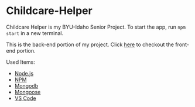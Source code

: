 # Childcare-Helper
Childcare Helper is my BYU-Idaho Senior Project. To start the app, run `npm start` in a new terminal.

This is the back-end portion of my project. Click [here](https://github.com/Kim-Quirk/Childcare-Helper) to checkout the front-end portion.

Used Items:
* [Node.js](https://nodejs.org/en)
* [NPM](https://docs.npmjs.com/about-npm)
* [Mongodb](https://www.mongodb.com/)
* [Mongoose](https://www.mongodb.com/developer/languages/javascript/getting-started-with-mongodb-and-mongoose/)
* [VS Code](https://code.visualstudio.com/)
